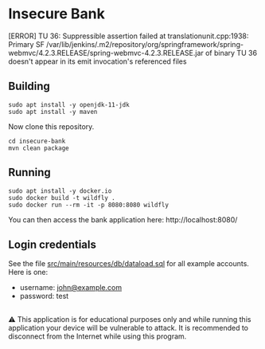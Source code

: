 # Insecure Bank

[ERROR] TU 36: 
Suppressible assertion failed at translationunit.cpp:1938: Primary SF /var/lib/jenkins/.m2/repository/org/springframework/spring-webmvc/4.2.3.RELEASE/spring-webmvc-4.2.3.RELEASE.jar of binary TU 36 doesn't appear in its emit invocation's referenced files

## Building

```
sudo apt install -y openjdk-11-jdk
sudo apt install -y maven
```

Now clone this repository.

```
cd insecure-bank
mvn clean package
```

## Running

```
sudo apt install -y docker.io
sudo docker build -t wildfly .
sudo docker run --rm -it -p 8080:8080 wildfly
```

You can then access the bank application here: http://localhost:8080/

## Login credentials

See the file [src/main/resources/db/dataload.sql](src/main/resources/db/dataload.sql) for all example accounts. Here is one:

- username: john@example.com
- password: test

##
:warning: This application is for educational purposes only and while running this application your device will be vulnerable to attack. It is recommended to  disconnect from the Internet while using this program.
